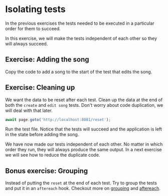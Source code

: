 # Isolating tests

In the previous exercises the tests needed to be executed in a particular order for them to succeed.

In this exercise, we will make the tests independent of each other so they will always succeed.

## Exercise: Adding the song

Copy the code to add a song to the start of the test that edits the song.

## Exercise: Cleaning up

We want the data to be reset after each test.
Clean up the data at the end of both the `create` and `edit song` tests. Don't worry about code duplication, we will deal with that later.

```typescript
await page.goto('http://localhost:8081/reset');
```

Run the test file. Notice that the tests will succeed and the application is left in the state before adding the song.

We have now made our tests independent of each other. No matter in which order they run, they will always produce the same output. In a next exercise we will see how to reduce the duplicate code.

## Bonus exercise: Grouping
Instead of putting the `reset` at the end of each test. Try to group the tests and put it in an `aftereach` hook.
Checkout more on [grouping](https://playwright.dev/docs/test-annotations#group-tests) and [aftereach](https://playwright.dev/docs/api/class-test#test-after-each).